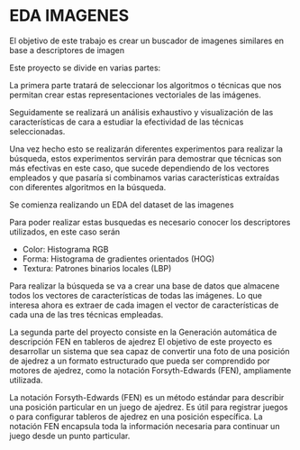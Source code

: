 # EDA IMAGENES
El objetivo de este trabajo es crear un buscador de imagenes similares en base a descriptores de imagen 

Este proyecto se divide en varias partes:

La primera parte tratará de seleccionar los algoritmos o técnicas que nos permitan crear estas representaciones vectoriales de las imágenes. 

Seguidamente se realizará un análisis exhaustivo y visualización de las características de cara a estudiar la efectividad de las técnicas seleccionadas. 

Una vez hecho esto se realizarán diferentes experimentos para realizar la búsqueda, estos experimentos servirán para demostrar que técnicas son más efectivas en este caso, que sucede dependiendo de los vectores empleados y que pasaría si combinamos varias características extraídas con diferentes algoritmos en la búsqueda.

Se comienza realizando un EDA del dataset de las imagenes

Para poder realizar estas busquedas es necesario conocer los descriptores utilizados, en este caso serán 

- Color: Histograma RGB
- Forma: Histograma de gradientes orientados (HOG)
- Textura: Patrones binarios locales (LBP)

Para realizar la búsqueda se va a crear una base de datos que almacene todos los vectores de características de todas las imágenes. Lo que interesa ahora es extraer de cada imagen el vector de características de cada una de las tres técnicas empleadas.

La segunda parte del proyecto consiste en la Generación automática de descripción FEN en tableros de ajedrez
El objetivo de este proyecto es desarrollar un sistema que sea capaz de convertir una foto de una posición de ajedrez a un formato estructurado que pueda ser comprendido por motores de ajedrez, como la notación Forsyth-Edwards (FEN), ampliamente utilizada.

La notación Forsyth-Edwards (FEN) es un método estándar para describir una posición particular en un juego de ajedrez. Es útil para registrar juegos o para configurar tableros de ajedrez en una posición específica. La notación FEN encapsula toda la información necesaria para continuar un juego desde un punto particular.
